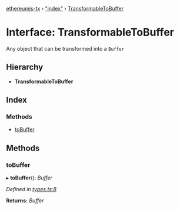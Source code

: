 [ethereumjs-tx](../README.md) › ["index"](../modules/_index_.md) › [TransformableToBuffer](_index_.transformabletobuffer.md)

# Interface: TransformableToBuffer

Any object that can be transformed into a `Buffer`

## Hierarchy

* **TransformableToBuffer**

## Index

### Methods

* [toBuffer](_index_.transformabletobuffer.md#tobuffer)

## Methods

###  toBuffer

▸ **toBuffer**(): *Buffer*

*Defined in [types.ts:8](https://github.com/ethereumjs/ethereumjs-vm/blob/master/packages/tx/src/types.ts#L8)*

**Returns:** *Buffer*
